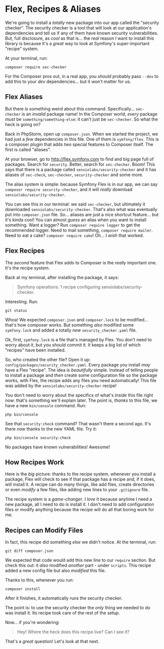 # Flex, Recipes & Aliases

We're going to install a *totally* new package into our app called the
"security checker". The security checker is a tool that will look at our
application's dependencies and tell us if any of them have known security
vulnerabilities. But, full disclosure, as *cool* as that is...  the *real*
reason I want to install this library is because it's a *great* way to look at
Symfony's super-important "recipe" system.

At your terminal, run:

```terminal
composer require sec-checker
```

For the Composer pros out, in a real app, you *should* probably pass `--dev`
to add this to your *dev* dependencies... but it won't matter for us.

## Flex Aliases

But there *is* something weird about this command. Specifically... `sec-checker`
is an *invalid* package name! In the Composer world, *every* package *must* be
`something/something-else`: it can't just be `sec-checker`. So what the heck
is going on?

Back in PhpStorm, open up `composer.json`. When we started the project, we
had just a *few* dependencies in this file. One of them is `symfony/flex`.
This is a composer *plugin* that adds *two* special features to Composer itself.
The first is called "aliases".

At your browser, go to http://flex.symfony.com to find and big page full of packages.
Search for `security`. Better, search for `sec-checker`. Boom! This says that there
is a package called `sensiolabs/security-checker` and it has aliases of
`sec-check`, `sec-checker`, `security-checker` and some more.

The alias system is simple: because Symfony Flex is in our app, we can say
`composer require security-checker`, and it will *really* download
`sensiolabs/security-checker`.

You can see this in our terminal: we said `sec-checker`, but ultimately it
downloaded `sensiolabs/security-checker`. That's also what was eventually put
into `composer.json` file. So... aliases are just a nice shortcut feature... but
it's kinda cool! You can almost *guess* an alias when you want to install something.
Want a logger? Run `composer require logger` to get the recommended logger.
Need to mail something, `composer require mailer`. Need to eat a cake?
`composer require cake`! Oh... I *wish* that worked.

## Flex Recipes

The *second* feature that Flex adds to Composer is the *really* important one.
It's the recipe system.

Back at my terminal, after installing the package, it says:

> Symfony operations: 1 recipe
> configuring sensiolabs/security-checker.

Interesting. Run:

```terminal
git status
```

Whoa! We expected `composer.json` and `composer.lock` to be modified... that's
how composer works. But something *also* modified some `symfony.lock` and added
a totally *new* `security_checker.yaml` file.

Ok, first, `symfony.lock` is a file that's managed by Flex. You don't need to
worry about it, but you *should* commit it. It keeps a big list of which "recipes"
have been installed.

So, who created the other file? Open it up: `config/packages/security_checker.yaml`.
Every package you install *may* have a Flex "recipe". The idea is *beautifully*
simple. Instead of telling people to install a package and *then* create some
configuration file so the package works, with Flex, the recipe adds any files you
need automatically! This file was added by the `sensiolabs/security-checker` recipe!

You don't need to worry about the specifics of what's *inside* this file right
now: that's something we'll explain later. The point is, *thanks* to this file,
we have a new `bin/console` command. Run:

```terminal
php bin/console
```

See that `security:check` command? That wasn't there a second ago. It's there
*now* thanks to the new YAML file. Try it:

```terminal
php bin/console security:check
```

No packages have known vulnerabilities! Awesome!

## How Recipes Work

Here is the *big* picture: thanks to the recipe system, whenever you install a
package, Flex will check to see if that package has a recipe and, if it does,
will install it. A recipe can do many things, like add files, create directories
or even *modify* a few files, like adding new lines to your `.gitignore` file.

The recipe system is a *game-changer*. I *love* it because anytime I need a
new package, all I need to do is install it. I don't need to add configuration
files or modify anything because the recipe will do all that boring work for me.

## Recipes can Modify Files

In fact, this recipe did something *else* we didn't notice. At the terminal, run:

```terminal
git diff composer.json
```

We expected that code would add this new line to our `require` section. But check
this out: it *also* modified *another* part - under `scripts`. This recipe added
a new config file but also *modified* this file.

Thanks to this, whenever you run:

```terminal
composer install
```

After it finishes, it automatically runs the security checker.

The point is: to use the security checker the *only* thing we needed to do was
install it. Its recipe took care of the rest of the setup.

Now... if you're wondering:

> Hey! Where the heck does this recipe live? Can I see it?

That's a *great* question! Let's look at that next.
